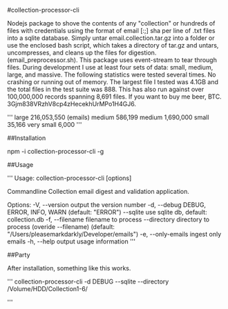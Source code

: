 #collection-processor-cli

Nodejs package to shove the contents of any "collection" or hundreds of files with credentials using the format of email [:;] sha per line of .txt files into a sqlite database. Simply untar email.collection.tar.gz into a folder or use the enclosed bash script, which takes a directory of tar.gz and untars, uncompresses, and cleans up the files for digestion. (email_preprocessor.sh).
This package uses event-stream to tear through files. During development I use at least four sets of data: small, medium, large, and massive. The following statistics were tested several times. No crashing or running out of memory. The largest file I tested was 4.1GB and the total files in the test suite was 888. This has also run against over 100,000,000 records spanning 8,691 files.
If you want to buy me beer, BTC. 3Gjm838VRzhV8cp4zHecekhUrMPo1H4GJ6.

'''
large       	216,053,550 (emails)
medium		586,199
medium 		1,690,000
small 		35,166
very small  	6,000
'''

##Installation

npm -i collection-processor-cli -g

##Usage

'''
Usage: collection-processor-cli [options]

Commandline Collection email digest and validation application.

Options:
  -V, --version            output the version number
  -d, --debug <string>     DEBUG, ERROR, INFO, WARN (default: "ERROR")
  --sqlite                 use sqlite db, default: collection.db
  -f, --filename <string>  filename to process
  --directory <string>     directory to process (overide --filename) (default: "/Users/pleasemarkdarkly/Developer/emails")
  -e, --only-emails        ingest only emails
  -h, --help               output usage information
'''

##Party

After installation, something like this works.


'''
collection-processor-cli -d DEBUG --sqlite --directory /Volume/HDD/Collection1-6/

'''


